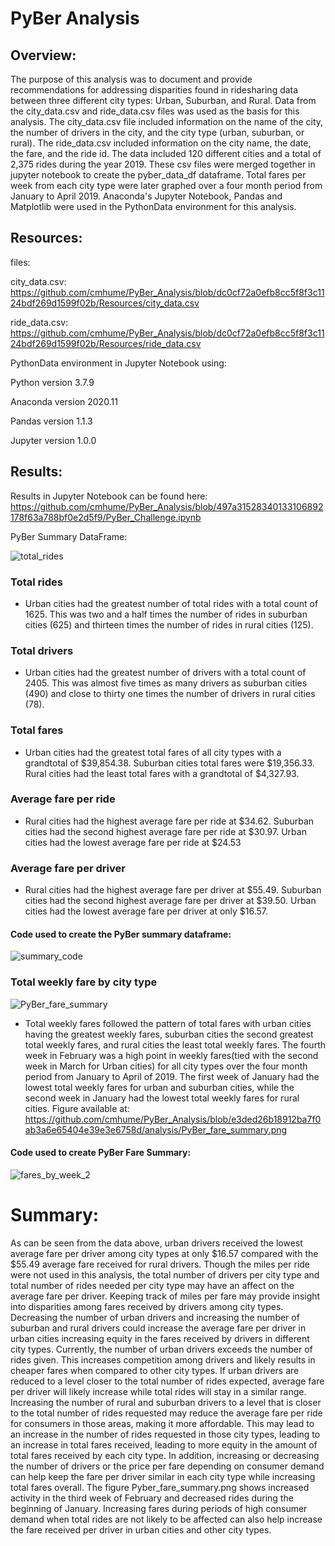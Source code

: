 # PyBer Analysis


## Overview:


The purpose of this analysis was to document and provide recommendations for addressing disparities found in ridesharing data between three different city types: Urban, Suburban, and Rural. Data from the city_data.csv and ride_data.csv files was used as the basis for this analysis.  The city_data.csv file included information on the name of the city, the number of drivers in the city, and the city type (urban, suburban, or rural).  The ride_data.csv included information on the city name, the date, the fare, and the ride id.  The data included 120 different cities and a total of 2,375 rides during the year 2019.  These csv files were merged together in jupyter notebook to create the pyber_data_df dataframe.  Total fares per week from each city type were later graphed over a four month period from January to April 2019. Anaconda's Jupyter Notebook, Pandas and Matplotlib were used in the PythonData environment for this analysis.


## Resources:


files:


city_data.csv: https://github.com/cmhume/PyBer_Analysis/blob/dc0cf72a0efb8cc5f8f3c1124bdf269d1599f02b/Resources/city_data.csv


ride_data.csv: https://github.com/cmhume/PyBer_Analysis/blob/dc0cf72a0efb8cc5f8f3c1124bdf269d1599f02b/Resources/ride_data.csv


PythonData environment in Jupyter Notebook using:


Python version 3.7.9


Anaconda version 2020.11


Pandas version 1.1.3


Jupyter version 1.0.0


## Results:


Results in Jupyter Notebook can be found here: https://github.com/cmhume/PyBer_Analysis/blob/497a31528340133106892178f63a788bf0e2d5f9/PyBer_Challenge.ipynb


PyBer Summary DataFrame:


![total_rides](https://user-images.githubusercontent.com/78699521/115163692-67dff580-a05f-11eb-8fc7-e5332bfbeef0.png)


### Total rides 

* Urban cities had the greatest number of total rides with a total count of 1625.  This was two and a half times the number of rides in suburban cities (625) and thirteen times the number of rides in rural cities (125).  


### Total drivers 


* Urban cities had the greatest number of drivers with a total count of 2405.  This was almost five times as many drivers as suburban cities (490) and close to thirty one times the number of drivers in rural cities (78). 

### Total fares


* Urban cities had the greatest total fares of all city types with a grandtotal of $39,854.38.  Suburban cities total fares were  $19,356.33.  Rural cities had the least total fares with a grandtotal of $4,327.93.

### Average fare per ride  


* Rural cities had the highest average fare per ride at $34.62.  Suburban cities had the second highest average fare per ride at $30.97.  Urban cities had the lowest average fare per ride at $24.53


### Average fare per driver 


* Rural cities had the highest average fare per driver at $55.49.  Suburban cities had the second highest average fare per driver at $39.50. Urban cities had the lowest average fare per driver at only $16.57.


#### Code used to create the PyBer summary dataframe:


![summary_code](https://user-images.githubusercontent.com/78699521/115172431-1db83d80-a07a-11eb-9190-8782bd1fca83.png)


### Total weekly fare by city type


![PyBer_fare_summary](https://user-images.githubusercontent.com/78699521/115163475-30247e00-a05e-11eb-9dc2-1381c292bf94.png)


* Total weekly fares followed the pattern of total fares with urban cities having the greatest weekly fares, suburban cities the second greatest total weekly fares, and rural cities the least total weekly fares.  The fourth week in February was a high point in weekly fares(tied with the second week in March for Urban cities) for all city types over the four month period from January to April of 2019.  The first week of January had the lowest total weekly fares for urban and suburban cities, while the second week in January had the lowest total weekly fares for rural cities.  Figure available at: https://github.com/cmhume/PyBer_Analysis/blob/e3ded26b18912ba7f0ab3a6e65404e39e3e6758d/analysis/PyBer_fare_summary.png


#### Code used to create  PyBer Fare Summary:


![fares_by_week_2](https://user-images.githubusercontent.com/78699521/115172571-640d9c80-a07a-11eb-954a-16ff215f7680.png)


# Summary:

As can be seen from the data above, urban drivers received the lowest average fare per driver among city types at only $16.57 compared with the $55.49 average fare received for rural drivers.  Though the miles per ride were not used in this analysis, the total number of drivers per city type and total number of rides needed per city type may have an affect on the average fare per driver.  Keeping track of miles per fare may provide insight into disparities among fares received by drivers among city types.  Decreasing the number of urban drivers and increasing the number of suburban and rural drivers could increase the average fare per driver in urban cities increasing equity in the fares received by drivers in different city types.  Currently, the number of urban drivers exceeds the number of rides given.  This  increases competition among drivers and likely results in cheaper fares when compared to other city types.  If urban drivers are reduced to a level closer to the total number of rides expected, average fare per driver will likely increase while total rides will stay in a similar range.  Increasing the number of rural and suburban drivers to a level that is closer to the total number of rides requested may reduce the average fare per ride for consumers in those areas, making it more affordable. This may lead to an increase in the number of rides requested in those city types, leading to an increase in total fares received, leading to more equity in the amount of total fares received by each city type.  In addition,  increasing or decreasing the number of drivers or the price per fare depending on consumer demand can help keep the fare per driver similar in each city type while increasing total fares overall. The figure Pyber_fare_summary.png shows increased activity in the third week of February and decreased rides during the beginning of January.  Increasing fares during periods of high consumer demand when total rides are not likely to be affected can also help increase the fare received per driver in urban cities and other city types. 



